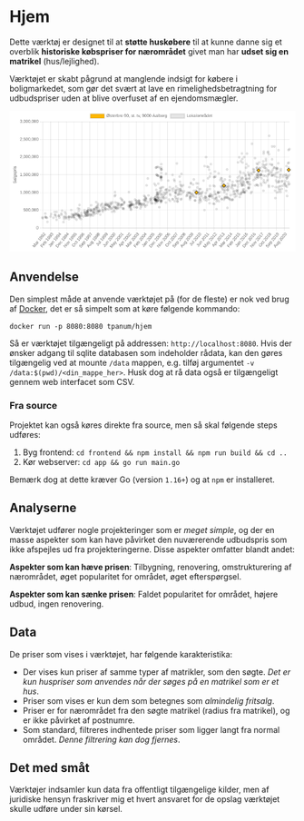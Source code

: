 # Hjem
Dette værktøj er designet til at **støtte huskøbere** til at kunne danne sig et overblik **historiske købspriser for nærområdet** givet man har **udset sig en matrikel** (hus/lejlighed).

Værktøjet er skabt pågrund at manglende indsigt for købere i boligmarkedet, som gør det svært at lave en rimelighedsbetragtning for udbudspriser uden at blive overfuset af en ejendomsmægler.

![Eksempel for Østerbro 90, st. tv.](./example.png)

## Anvendelse
Den simplest måde at anvende værktøjet på (for de fleste) er nok ved brug af [Docker](https://en.wikipedia.org/wiki/Docker_(software)), det er så simpelt som at køre følgende kommando:

``` shell
docker run -p 8080:8080 tpanum/hjem
```

Så er værktøjet tilgængeligt på addressen: `http://localhost:8080`. Hvis der ønsker adgang til sqlite databasen som indeholder rådata, kan den gøres tilgængelig ved at mounte `/data` mappen, e.g. tilføj argumentet `-v /data:$(pwd)/<din_mappe_her>`. Husk dog at rå data også er tilgængeligt gennem web interfacet som CSV.

### Fra source
Projektet kan også køres direkte fra source, men så skal følgende steps udføres:

1) Byg frontend: `cd frontend && npm install && npm run build && cd ..`
2) Kør webserver: `cd app && go run main.go`

Bemærk dog at dette kræver Go (version `1.16+`) og at `npm` er installeret.

## Analyserne
Værktøjet udfører nogle projekteringer som er *meget simple*, og der en masse aspekter som kan have påvirket den nuværerende udbudspris som ikke afspejles ud fra projekteringerne. Disse aspekter omfatter blandt andet:

**Aspekter som kan hæve prisen**: Tilbygning, renovering, omstrukturering af nærområdet, øget popularitet for området, øget efterspørgsel.

**Aspekter som kan sænke prisen**: Faldet popularitet for området, højere udbud, ingen renovering.



## Data
De priser som vises i værktøjet, har følgende karakteristika:

- Der vises kun priser af samme typer af matrikler, som den søgte. *Det er kun huspriser som anvendes når der søges på en matrikel som er et hus*.
- Priser som vises er kun dem som betegnes som *almindelig fritsalg*.
- Priser er for nærområdet fra den søgte matrikel (radius fra matrikel), og er ikke påvirket af postnumre.
- Som standard, filtreres indhentede priser som ligger langt fra normal området. *Denne filtrering kan dog fjernes*.

## Det med småt
Værktøjer indsamler kun data fra offentligt tilgængelige kilder, men af juridiske hensyn fraskriver mig et hvert ansvaret for de opslag værktøjet skulle udføre under sin kørsel.
